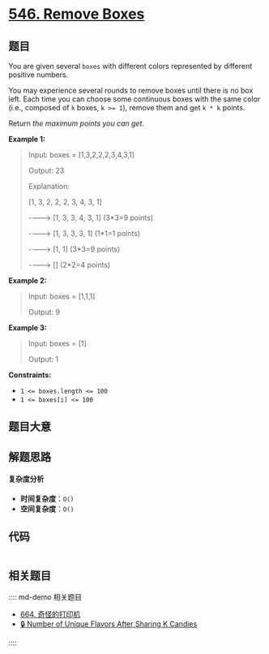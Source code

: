 # [546. Remove Boxes](https://leetcode.com/problems/remove-boxes/)

## 题目

You are given several `boxes` with different colors represented by different
positive numbers.

You may experience several rounds to remove boxes until there is no box left.
Each time you can choose some continuous boxes with the same color (i.e.,
composed of `k` boxes, `k >= 1`), remove them and get `k * k` points.

Return _the maximum points you can get_.

**Example 1:**

> Input: boxes = [1,3,2,2,2,3,4,3,1]
>
> Output: 23
>
> Explanation:
>
> [1, 3, 2, 2, 2, 3, 4, 3, 1]
>
> ----> [1, 3, 3, 4, 3, 1] (3\*3=9 points)
>
> ----> [1, 3, 3, 3, 1] (1\*1=1 points)
>
> ----> [1, 1] (3\*3=9 points)
>
> ----> [] (2\*2=4 points)

**Example 2:**

> Input: boxes = [1,1,1]
>
> Output: 9

**Example 3:**

> Input: boxes = [1]
>
> Output: 1

**Constraints:**

- `1 <= boxes.length <= 100`
- `1 <= boxes[i] <= 100`

## 题目大意

## 解题思路

#### 复杂度分析

- **时间复杂度**：`O()`
- **空间复杂度**：`O()`

## 代码

```javascript

```

## 相关题目

:::: md-demo 相关题目

- [664. 奇怪的打印机](https://leetcode.com/problems/strange-printer)
- [🔒 Number of Unique Flavors After Sharing K Candies](https://leetcode.com/problems/number-of-unique-flavors-after-sharing-k-candies)

::::
